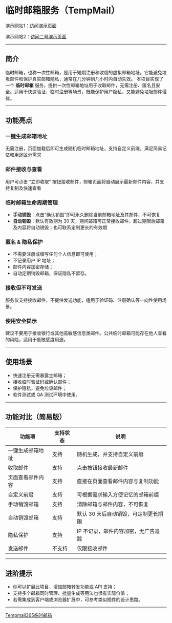 # 临时邮箱服务（TempMail）

演示网站1：[访问演示页面](https://www.fengemail.com/tempemail.html)

演示网站2：[访问二号演示页面](https://tempmail365.cn/)

---

## 简介
临时邮箱，也称一次性邮箱，是用于短期注册和收信的虚拟邮箱地址。它能避免垃圾邮件和保护真实邮箱隐私，通常在几分钟到几小时内自动失效。
本项目实现了一个 **临时邮箱** 服务，提供一次性邮箱地址用于收取邮件，无需注册、匿名且安全。适用于快速验证、临时注册等场景，既能保护用户隐私，又能避免垃圾邮件侵扰。

---

## 功能亮点

###  一键生成邮箱地址
无需注册，页面加载后即可生成随机临时邮箱地址，支持自定义前缀，满足简易记忆和用途区分需求

###  邮件接收与查看
用户可点击 “立即收取” 按钮接收邮件，邮箱页面将自动展示最新邮件内容，并支持复制及快速查看

###  临时邮箱生命周期管理
- **手动销毁**：点击“确认销毁”即可永久删除当前邮箱地址及其邮件，不可恢复
- **自动销毁**：默认有效期为 30 天，期间邮箱可正常接收邮件，超过期限后邮箱及内容将自动销毁；也可联系定制更长的有效期

###  匿名 & 隐私保护
- 不需要注册或填写任何个人信息即可使用；
- 不记录用户 IP 地址；
- 邮件内容加密存储；
- 自动定期销毁邮箱，保证隐私不留存。

###  接收但不可发送
服务仅支持接收邮件，不提供发送功能，适用于验证码、注册确认等一向性使用场景。

###  使用安全提示
建议不要用于接收银行或其他高敏感信息类邮件。公共临时邮箱可能存在他人查看的风险，适用于低敏感度用途。

---

## 使用场景

- 快速注册无需暴露主邮箱；
- 接收临时验证码或确认邮件；
- 保护隐私，避免垃圾邮件；
- 软件测试或 QA 测试环境中使用。

---

## 功能对比（简易版）

| 功能项             | 支持状态 | 说明                         |
|------------------|--------|------------------------------|
| 一键生成邮箱地址       |  支持 | 随机生成，并支持自定义前缀           |
| 收取邮件           |  支持 | 点击按钮接收最新邮件               |
| 页面查看邮件内容      |  支持 | 直接在页面查看邮件内容与复制功能       |
| 自定义前缀           |  支持 | 可根据需求输入方便记忆的邮箱前缀       |
| 手动销毁邮箱         |  支持 | 清除邮箱与邮件内容，不可恢复          |
| 自动销毁邮箱         |  支持 | 默认 30 天后自动销毁，可定制更长期限    |
| 隐私保护           |  支持 | IP 不记录，邮件内容加密，无广告追踪     |
| 发送邮件           |  不支持 | 仅限接收邮件                      |

---

## 进阶提示

- 你可以扩展此项目，增加邮箱转发功能或 API 支持；
- 支持多个邮箱同时管理、批量生成等用法也很有实际价值；
- 若需集成到客户端或浏览器扩展中，可参考类似插件的设计思路。

---


[Tempmail365临时邮箱](https://tempmail365.cn/)
